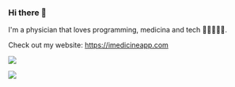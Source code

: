 ### Hi there 👋
I'm a physician that loves programming, medicina and tech 👨‍⚕️🧑🏻‍💻.

Check out my website: https://imedicineapp.com

[<img src="https://github-readme-stats.vercel.app/api?username=brunoinds&theme=nord">]()

[<img src="[https://github-readme-stats.vercel.app/api/top-langs?username=brunoinds&layout=compact&theme=nord">]()
